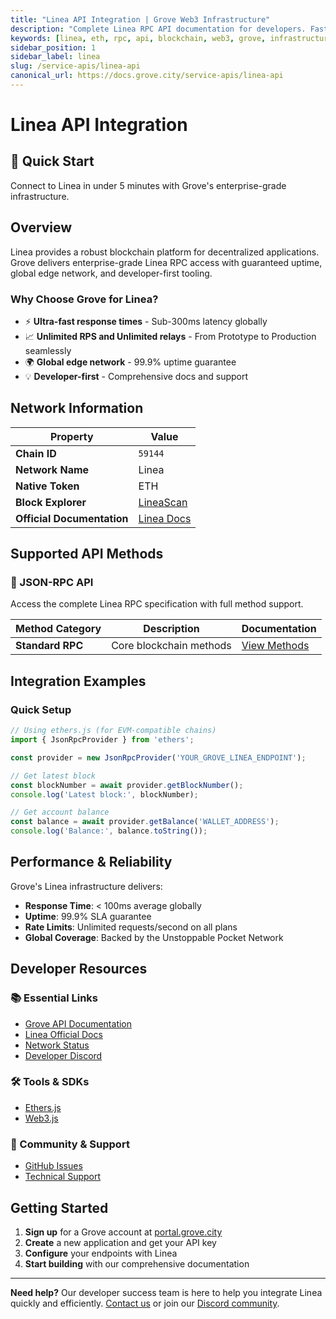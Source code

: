 ```yaml
---
title: "Linea API Integration | Grove Web3 Infrastructure"
description: "Complete Linea RPC API documentation for developers. Fast, reliable Linea blockchain access with Grove's enterprise infrastructure. Get started in minutes."
keywords: [linea, eth, rpc, api, blockchain, web3, grove, infrastructure, developers, integration]
sidebar_position: 1
sidebar_label: linea
slug: /service-apis/linea-api
canonical_url: https://docs.grove.city/service-apis/linea-api
---
```


# Linea API Integration

<div style={{background: "linear-gradient(135deg, #5c7cfa 0%, #9775fa 100%)", color: "white", padding: "1.5rem", borderRadius: "8px", margin: "1rem 0"}}>
  <h2 style={{color: "white", marginTop: 0}}>🚀 Quick Start</h2>
  <p style={{marginBottom: 0, fontSize: "1.1rem"}}>Connect to Linea in under 5 minutes with Grove's enterprise-grade infrastructure.</p>
</div>

## Overview

Linea provides a robust blockchain platform for decentralized applications. Grove delivers enterprise-grade Linea RPC access with guaranteed uptime, global edge network, and developer-first tooling.

### Why Choose Grove for Linea?

- ⚡ **Ultra-fast response times** - Sub-300ms latency globally
- 📈 **Unlimited RPS and Unlimited relays** - From Prototype to Production seamlessly
- 🌍 **Global edge network** - 99.9% uptime guarantee
- 💡 **Developer-first** - Comprehensive docs and support

## Network Information

| Property | Value |
|----------|-------|
| **Chain ID** | `59144` |
| **Network Name** | Linea |
| **Native Token** | ETH |
| **Block Explorer** | [LineaScan](https://lineascan.build) |
| **Official Documentation** | [Linea Docs](https://docs.linea.build/) |

## Supported API Methods

### 🔌 JSON-RPC API
Access the complete Linea RPC specification with full method support.

| Method Category | Description | Documentation |
|-----------------|-------------|---------------|
| **Standard RPC** | Core blockchain methods | [View Methods](../grove-api/api-definition/definition#json-rpc-supported-methods) |

## Integration Examples

### Quick Setup

```javascript
// Using ethers.js (for EVM-compatible chains)
import { JsonRpcProvider } from 'ethers';

const provider = new JsonRpcProvider('YOUR_GROVE_LINEA_ENDPOINT');

// Get latest block
const blockNumber = await provider.getBlockNumber();
console.log('Latest block:', blockNumber);

// Get account balance
const balance = await provider.getBalance('WALLET_ADDRESS');
console.log('Balance:', balance.toString());
```

## Performance & Reliability

Grove's Linea infrastructure delivers:

- **Response Time**: < 100ms average globally
- **Uptime**: 99.9% SLA guarantee  
- **Rate Limits**: Unlimited requests/second on all plans
- **Global Coverage**: Backed by the Unstoppable Pocket Network

## Developer Resources

### 📚 Essential Links
- [Grove API Documentation](../grove-api/overview/grove-api)
- [Linea Official Docs](https://docs.linea.build/)
- [Network Status](https://status.grove.city)
- [Developer Discord](https://discord.gg/build-with-grove)

### 🛠️ Tools & SDKs
- [Ethers.js](https://docs.ethers.io/)
- [Web3.js](https://web3js.readthedocs.io/)

### 💬 Community & Support
- [GitHub Issues](https://github.com/buildwithgrove/path)  
- [Technical Support](https://discord.com/channels/824324475256438814/1150805396085293106)

## Getting Started

1. **Sign up** for a Grove account at [portal.grove.city](https://portal.grove.city)
2. **Create** a new application and get your API key
3. **Configure** your endpoints with Linea
4. **Start building** with our comprehensive documentation

---

<div style={{background: "#f8f9fa", padding: "1rem", borderLeft: "4px solid #007bff", margin: "1rem 0"}}>
  <strong>Need help?</strong> Our developer success team is here to help you integrate Linea quickly and efficiently. <a href="mailto:portal@grove.city">Contact us</a> or join our <a href="https://discord.gg/build-with-grove">Discord community</a>.
</div>
